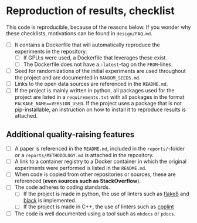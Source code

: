 # Reproduction of results, checklist

This code is reproducible, because of the reasons below. If you wonder why these checklists, motivations can be found in `design/FAQ.md`.

- [ ] It contains a Dockerfile that will automatically reproduce the experiments in the repository.
  - [ ] If GPU:s were used, a Dockerfile that leverages these exist.
  - [ ] The Dockerfile does not have a `:latest`-tag on the `FROM`-lines.
- [ ] Seed for randomizations of the initial experiments are used throughout the project and are documented in `RANDOM_SEEDS.md`.
- [ ] Links to the open data sources are referenced in the `README.md`.
- [ ] If the project is mainly written in python, all packages used for the project are listed in a `requirements.txt` with all packages in the format `PACKAGE_NAME==VERSION_USED`. If the project uses a package that is not pip-installable, an instruction on how to install it to reproduce results is attached.

## Additional quality-raising features
- [ ] A paper is referenced in the `README.md`, included in the `reports/`-folder or a `reports/METHODOLOGY.md` is attached in the repository.
- [ ] A link to a container registry to a Docker container in which the original experiments were performed is listed in the `README.md`.
- [ ] When code is copied from other repositories or sources, these are referenced (__even sources such as StackOverflow__).
- [ ] The code adheres to coding standards.
    - [ ] If the project is made in python, the use of linters such as [flake8](https://github.com/PyCQA/flake8) and [black](https://github.com/psf/black) is implemented.
    - [ ] If the project is made in C++, the use of linters such as [cpplint](https://github.com/cpplint/cpplint)
- [ ] The code is well documented using a tool such as `mkdocs` or `pdocs`.
